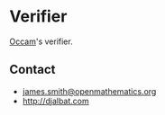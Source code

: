 # Verifier

[Occam](https://github.com/jecs-imperial/occam)'s verifier.

## Contact

* james.smith@openmathematics.org
* http://djalbat.com
